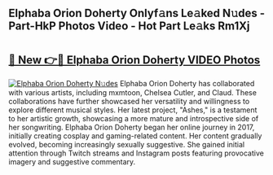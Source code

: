 ## Elphaba Orion Doherty Onlyf𝚊ns Le𝚊ked N𝚞des - Part-HkP Photos Video - Hot Part Le𝚊ks Rm1Xj

# <h2><a href="http://ac18146.deff.icu/?id=Elphaba+Orion+Doherty">🔗 New 👉🔴 Elphaba Orion Doherty VIDEO Photos</a></h2>

[![Elphaba Orion Doherty N𝚞des](https://i.imgur.com/rIISA9y.gif)](http://ac18146.deff.icu/?id=Elphaba+Orion+Doherty)
Elphaba Orion Doherty has collaborated with various artists, including mxmtoon, Chelsea Cutler, and Claud. These collaborations have further showcased her versatility and willingness to explore different musical styles. Her latest project, "Ashes," is a testament to her artistic growth, showcasing a more mature and introspective side of her songwriting. Elphaba Orion Doherty began her online journey in 2017, initially creating cosplay and gaming-related content. Her content gradually evolved, becoming increasingly sexually suggestive. She gained initial attention through Twitch streams and Instagram posts featuring provocative imagery and suggestive commentary.
